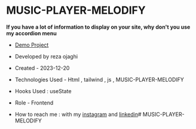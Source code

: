 # MUSIC-PLAYER-MELODIFY
**If you have a lot of information to display on your site, why don't you use my accordion menu**



- [Demo Project]( )
 
- Developed by reza ojaghi

- Created - 2023-12-20

- Technologies Used - Html , tailwind , js  ,  MUSIC-PLAYER-MELODIFY

- Hooks Used : useState 

- Role - Frontend

- How to reach me : with my [instagram](https://www.instagram.com/reza-ojaghi-dro) and [linkedin](https://www.linkedin.com/in/reza-ojaghi-428748280/)# MUSIC-PLAYER-MELODIFY
